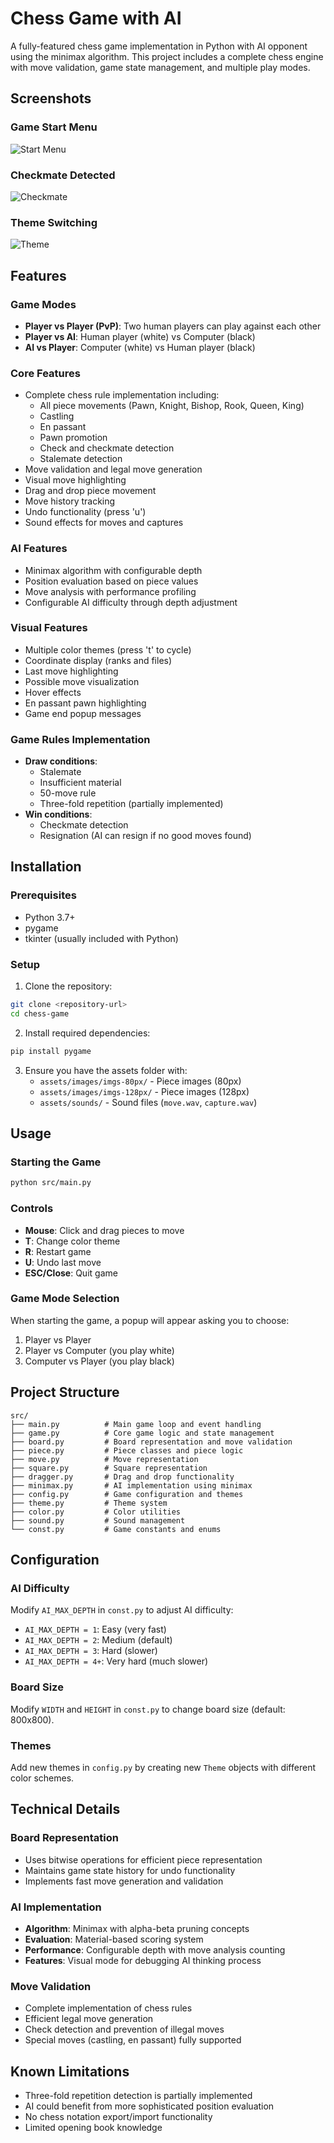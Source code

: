 # Chess Game with AI

A fully-featured chess game implementation in Python with AI opponent using the minimax algorithm. This project includes a complete chess engine with move validation, game state management, and multiple play modes.

## Screenshots

### Game Start Menu
![Start Menu](assets/screenshots/start_menu.png)

### Checkmate Detected
![Checkmate](assets/screenshots/checkmate_screen.png)

### Theme Switching
![Theme](assets/screenshots/theme_switch.png)


## Features

### Game Modes
- **Player vs Player (PvP)**: Two human players can play against each other
- **Player vs AI**: Human player (white) vs Computer (black)
- **AI vs Player**: Computer (white) vs Human player (black)

### Core Features
- Complete chess rule implementation including:
  - All piece movements (Pawn, Knight, Bishop, Rook, Queen, King)
  - Castling
  - En passant
  - Pawn promotion
  - Check and checkmate detection
  - Stalemate detection
- Move validation and legal move generation
- Visual move highlighting
- Drag and drop piece movement
- Move history tracking
- Undo functionality (press 'u')
- Sound effects for moves and captures

### AI Features
- Minimax algorithm with configurable depth
- Position evaluation based on piece values
- Move analysis with performance profiling
- Configurable AI difficulty through depth adjustment

### Visual Features
- Multiple color themes (press 't' to cycle)
- Coordinate display (ranks and files)
- Last move highlighting
- Possible move visualization
- Hover effects
- En passant pawn highlighting
- Game end popup messages

### Game Rules Implementation
- **Draw conditions**:
  - Stalemate
  - Insufficient material
  - 50-move rule
  - Three-fold repetition (partially implemented)
- **Win conditions**:
  - Checkmate detection
  - Resignation (AI can resign if no good moves found)

## Installation

### Prerequisites
- Python 3.7+
- pygame
- tkinter (usually included with Python)

### Setup
1. Clone the repository:
```bash
git clone <repository-url>
cd chess-game
```

2. Install required dependencies:
```bash
pip install pygame
```

3. Ensure you have the assets folder with:
   - `assets/images/imgs-80px/` - Piece images (80px)
   - `assets/images/imgs-128px/` - Piece images (128px)
   - `assets/sounds/` - Sound files (`move.wav`, `capture.wav`)

## Usage

### Starting the Game
```bash
python src/main.py
```

### Controls
- **Mouse**: Click and drag pieces to move
- **T**: Change color theme
- **R**: Restart game
- **U**: Undo last move
- **ESC/Close**: Quit game

### Game Mode Selection
When starting the game, a popup will appear asking you to choose:
1. Player vs Player
2. Player vs Computer (you play white)
3. Computer vs Player (you play black)

## Project Structure

```
src/
├── main.py          # Main game loop and event handling
├── game.py          # Core game logic and state management
├── board.py         # Board representation and move validation
├── piece.py         # Piece classes and piece logic
├── move.py          # Move representation
├── square.py        # Square representation
├── dragger.py       # Drag and drop functionality
├── minimax.py       # AI implementation using minimax
├── config.py        # Game configuration and themes
├── theme.py         # Theme system
├── color.py         # Color utilities
├── sound.py         # Sound management
└── const.py         # Game constants and enums
```

## Configuration

### AI Difficulty
Modify `AI_MAX_DEPTH` in `const.py` to adjust AI difficulty:
- `AI_MAX_DEPTH = 1`: Easy (very fast)
- `AI_MAX_DEPTH = 2`: Medium (default)
- `AI_MAX_DEPTH = 3`: Hard (slower)
- `AI_MAX_DEPTH = 4+`: Very hard (much slower)

### Board Size
Modify `WIDTH` and `HEIGHT` in `const.py` to change board size (default: 800x800).

### Themes
Add new themes in `config.py` by creating new `Theme` objects with different color schemes.

## Technical Details

### Board Representation
- Uses bitwise operations for efficient piece representation
- Maintains game state history for undo functionality
- Implements fast move generation and validation

### AI Implementation
- **Algorithm**: Minimax with alpha-beta pruning concepts
- **Evaluation**: Material-based scoring system
- **Performance**: Configurable depth with move analysis counting
- **Features**: Visual mode for debugging AI thinking process

### Move Validation
- Complete implementation of chess rules
- Efficient legal move generation
- Check detection and prevention of illegal moves
- Special moves (castling, en passant) fully supported

## Known Limitations

- Three-fold repetition detection is partially implemented
- AI could benefit from more sophisticated position evaluation
- No chess notation export/import functionality
- Limited opening book knowledge
